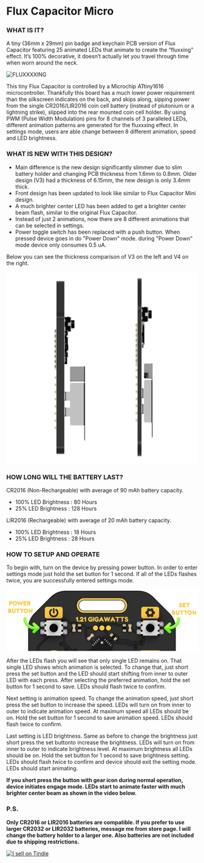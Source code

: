 # Flux Capacitor Micro

### WHAT IS IT?

A tiny (36mm x 29mm) pin badge and keychain PCB version of Flux Capacitor featuring 25 animated LEDs that animate to create the “fluxxing” effect. It’s 100% decorative, it doesn’t actually let you travel through time when worn around the neck.

![FLUXXXXING](https://github.com/hojadurdy/Flux_Capacitor_Micro/blob/main/Video/FC_Micro_Flash.GIF?raw=true "FLUXXXXING")

This tiny Flux Capacitor is controlled by a Microchip ATtiny1616 microcontroller. Thankfully this board has a much lower power requirement than the silkscreen indicates on the back, and skips along, sipping power from the single CR2016/LIR2016 coin cell battery (instead of plutonium or a lightning strike), slipped into the rear mounted coin cell holder. By using PWM (Pulse Width Modulation) pins for 8 channels of 3 paralleled LEDs, different animation patterns are generated for the fluxxxing effect. In settings mode, users are able change between 8 different animation, speed and LED brightness.

### WHAT IS NEW WITH THIS DESIGN?

- Main difference is the new design significantly slimmer due to slim battery holder and changing PCB thickness from 1.6mm to 0.8mm. Older design (V3) had a thickness of 6.15mm, the new design is only 3.4mm thick. 
- Front design has been updated to look like similar to Flux Capacitor Mini design. 
- A much brighter center LED has been added to get a brighter center beam flash, similar to the original Flux Capacitor.
- Instead of just 2 animations, now there are 8 different animations that can be selected in settings.
- Power toggle switch has been replaced with a push button. When pressed device goes in do "Power Down" mode. during "Power Down" mode device only consumes 0.5 uA.

Below you can see the thickness comparison of V3 on the left and V4 on the right.

![ V3 vs V4](https://github.com/hojadurdy/Flux_Capacitor_Micro/blob/main/Photo/Transparent_Background/v3v4.png?raw=true " V3 vs V4")

### HOW LONG WILL THE BATTERY LAST?

CR2016 (Non-Rechargeable) with average of 90 mAh battery capacity.

- 100% LED Brightness :  80 Hours
- 25%  LED Brightness :  128 Hours

LIR2016 (Rechargeable) with average of 20 mAh battery capacity.

- 100% LED Brightness :  18 Hours
- 25%  LED Brightness :  28 Hours

### HOW TO SETUP AND OPERATE

To begin with, turn on the device by pressing power button. In order to enter settings mode just hold the set button for 1 second. If all of the LEDs flashes twice, you are successfully entered settings mode. 

![BUTTONS](https://github.com/hojadurdy/Flux_Capacitor_Micro/blob/main/Photo/Transparent_Background/back3.png?raw=true " BUTTONS")

After the LEDs flash you will see that only single LED remains on. That single LED shows which animation is selected. To change that, just short press the set button and the LED should start shifting from inner to outer LED with each press. After selecting the preferred animation, hold the set button for 1 second to save. LEDs should flash twice to confirm.

Next setting is animation speed. To change the animation speed, just short press the set button to increase the speed. LEDs will turn on from inner to outer to indicate animation speed. At maximum speed all LEDs should be on. Hold the set button for 1 second to save animation speed. LEDs should flash twice to confirm.

Last setting is LED brightness. Same as before to change the brightness just short press the set buttonto increase the brightness. LEDs will turn on from inner to outer to indicate brightness level. At maximum brightness all LEDs should be on. Hold the set button for 1 second to save brightness setting. LEDs should flash twice to confirm and device should exit the setting mode. LEDs should start animating.

**If you short press the button with gear icon during normal operation, device initiates engage mode.
LEDs start to animate faster with much brighter center beam as shown in the video below.**

### P.S.
**Only CR2016 or LIR2016 batteries are compatible. If you prefer to use larger CR2032 or LIR2032 batteries, message me from store page. I will change the battery holder to a larger one. Also batteries are not included due to shipping restrictions.**

<a href="https://www.tindie.com/stores/curiousdesignlabs/?ref=offsite_badges&utm_source=sellers_Hojadurdy&utm_medium=badges&utm_campaign=badge_large"><img src="https://d2ss6ovg47m0r5.cloudfront.net/badges/tindie-larges.png" alt="I sell on Tindie" width="200" height="104"></a>
